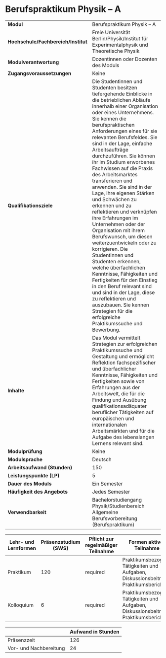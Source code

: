 # Berufspraktikum Physik – A
|                                    |   |
|------------------------------------|---|
|**Modul**                           | Berufspraktikum Physik – A |
|**Hochschule/Fachbereich/Institut** | Freie Universität Berlin/Physik/Institut für Experimentalphysik und Theoretische Physik |
|**Modulverantwortung**              | Dozentinnen oder Dozenten des Moduls |
|**Zugangsvoraussetzungen**          | Keine |
|**Qualifikationsziele**             | Die Studentinnen und Studenten besitzen tiefergehende Einblicke in die betrieblichen Abläufe innerhalb einer Organisation oder eines Unternehmens. Sie kennen die berufspraktischen Anforderungen eines für sie relevanten Berufsfeldes. Sie sind in der Lage, einfache Arbeitsaufträge durchzuführen. Sie können ihr im Studium erworbenes Fachwissen auf die Praxis des Arbeitsmarktes transferieren und anwenden. Sie sind in der Lage, ihre eigenen Stärken und Schwächen zu erkennen und zu reflektieren und verknüpfen ihre Erfahrungen im Unternehmen oder der Organisation mit ihrem Berufswunsch, um diesen weiterzuentwickeln oder zu korrigieren. Die Studentinnen und Studenten erkennen, welche überfachlichen Kenntnisse, Fähigkeiten und Fertigkeiten für den Einstieg in den Beruf relevant sind und sind in der Lage, diese zu reflektieren und auszubauen. Sie kennen Strategien für die erfolgreiche Praktikumssuche und Bewerbung. |
|**Inhalte**                         | Das Modul vermittelt Strategien zur erfolgreichen Praktikumssuche und Gestaltung und ermöglicht Reflektion fachspezifischer und überfachlicher Kenntnisse, Fähigkeiten und Fertigkeiten sowie von Erfahrungen aus der Arbeitswelt, die für die Findung und Ausübung qualifikationsadäquater beruflicher Tätigkeiten auf europäischen und internationalen Arbeitsmärkten und für die Aufgabe des lebenslangen Lernens relevant sind. |
|**Modulprüfung**                    | Keine |
|**Modulsprache**                    | Deutsch |
|**Arbeitsaufwand (Stunden)**        | 150 |
|**Leistungspunkte (LP)**            | 5 |
|**Dauer des Moduls**                | Ein Semester |
|**Häufigkeit des Angebots**         | Jedes Semester |
|**Verwendbarkeit**                  | Bachelorstudiengang Physik/Studienbereich Allgemeine Berufsvorbereitung (Berufspraktikum) |

| Lehr- und Lernformen | Präsenzstudium <br> (SWS) | Pflicht zur regelmäßiger Teilnahme | Formen aktiver Teilnahme |
| ---------------------|---------------------------|------------------------------------|------------------------- |
| Praktikum            | 120                       | required                           | Praktikumsbezogene Tätigkeiten und Aufgaben, Diskussionsbeiträge, Praktikumsbericht |
| Kolloquium           | 6                         | required                           | Praktikumsbezogene Tätigkeiten und Aufgaben, Diskussionsbeiträge, Praktikumsbericht |

|   | Aufwand in Stunden |
| - |--------------------|
| Präsenzzeit                              | 126   |
| Vor- und Nachbereitung                   | 24    |
